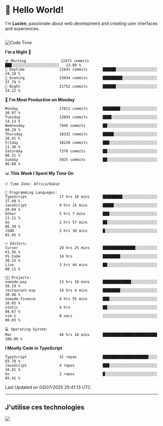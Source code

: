 # 👋 Hello World!

I'm **Lucien**, passionate about web development and creating user interfaces and experiences.

##

<!--START_SECTION:waka-->
![Code Time](http://img.shields.io/badge/Code%20Time-3%2C311%20hrs%2057%20mins-blue)

**I'm a Night 🦉** 

```text
🌞 Morning                12473 commits       ███░░░░░░░░░░░░░░░░░░░░░░   13.89 % 
🌆 Daytime                21643 commits       ██████░░░░░░░░░░░░░░░░░░░   24.10 % 
🌃 Evening                33934 commits       █████████░░░░░░░░░░░░░░░░   37.79 % 
🌙 Night                  21752 commits       ██████░░░░░░░░░░░░░░░░░░░   24.22 % 
```
📅 **I'm Most Productive on Monday** 

```text
Monday                   27811 commits       ████████░░░░░░░░░░░░░░░░░   30.97 % 
Tuesday                  12693 commits       ████░░░░░░░░░░░░░░░░░░░░░   14.13 % 
Wednesday                7445 commits        ██░░░░░░░░░░░░░░░░░░░░░░░   08.29 % 
Thursday                 18332 commits       █████░░░░░░░░░░░░░░░░░░░░   20.41 % 
Friday                   10220 commits       ███░░░░░░░░░░░░░░░░░░░░░░   11.38 % 
Saturday                 7376 commits        ██░░░░░░░░░░░░░░░░░░░░░░░   08.21 % 
Sunday                   5925 commits        ██░░░░░░░░░░░░░░░░░░░░░░░   06.60 % 
```


📊 **This Week I Spent My Time On** 

```text
🕑︎ Time Zone: Africa/Dakar

💬 Programming Languages: 
TypeScript               17 hrs 16 mins      █████████░░░░░░░░░░░░░░░░   37.40 % 
JavaScript               9 hrs 15 mins       █████░░░░░░░░░░░░░░░░░░░░   20.04 % 
Other                    5 hrs 7 mins        ███░░░░░░░░░░░░░░░░░░░░░░   11.11 % 
Go                       2 hrs 57 mins       ██░░░░░░░░░░░░░░░░░░░░░░░   06.39 % 
JSON                     2 hrs 30 mins       █░░░░░░░░░░░░░░░░░░░░░░░░   05.45 % 

🔥 Editors: 
Cursor                   28 hrs 25 mins      ███████████████░░░░░░░░░░   61.56 % 
VS Code                  14 hrs              ████████░░░░░░░░░░░░░░░░░   30.33 % 
Live                     3 hrs 44 mins       ██░░░░░░░░░░░░░░░░░░░░░░░   08.11 % 

🐱‍💻 Projects: 
nomade-pay               23 hrs 10 mins      █████████████░░░░░░░░░░░░   50.19 % 
restaurant-esp           14 hrs 4 mins       ████████░░░░░░░░░░░░░░░░░   30.46 % 
nomade-finance           4 hrs 55 mins       ███░░░░░░░░░░░░░░░░░░░░░░   10.65 % 
static                   4 hrs               ██░░░░░░░░░░░░░░░░░░░░░░░   08.67 % 
nim-1                    0 secs              ░░░░░░░░░░░░░░░░░░░░░░░░░   00.03 % 

💻 Operating System: 
Mac                      46 hrs 10 mins      █████████████████████████   100.00 % 
```

**I Mostly Code in TypeScript** 

```text
TypeScript               31 repos            █████████████████████░░░░   83.78 % 
JavaScript               4 repos             ███░░░░░░░░░░░░░░░░░░░░░░   10.81 % 
Go                       2 repos             █░░░░░░░░░░░░░░░░░░░░░░░░   05.41 % 
```




 Last Updated on 03/07/2025 20:41:13 UTC
<!--END_SECTION:waka-->
---

## J'utilise ces technologies

<p align="left">
  <a href="https://skillicons.dev">
    <img src="https://skillicons.dev/icons?i=ts,js,go,ruby,css,scss,tailwind,react,vite,nextjs,docker,figma,ableton" />
  </a>
</p>


